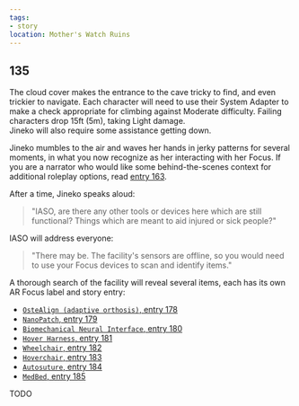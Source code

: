 ```yaml
---
tags:
- story
location: Mother's Watch Ruins
---
```


## 135

The cloud cover makes the entrance to the cave tricky to find, and even trickier to navigate.
Each character will need to use their System Adapter to make a check appropriate for climbing against Moderate difficulty.
Failing characters drop 15ft (5m), taking Light damage.  
Jineko will also require some assistance getting down.

Jineko mumbles to the air and waves her hands in jerky patterns for several moments, in what you now recognize as her interacting with her Focus.
If you are a narrator who would like some behind-the-scenes context for additional roleplay options, read [entry 163](163-jineko-focus-night-bts.md).

After a time, Jineko speaks aloud:

> "IASO, are there any other tools or devices here which are still functional?
> Things which are meant to aid injured or sick people?"

IASO will address everyone:

> "There may be.
> The facility's sensors are offline, so you would need to use your Focus devices to scan and identify items."

A thorough search of the facility will reveal several items, each has its own AR Focus label and story entry:

* [`OsteAlign (adaptive orthosis)`, entry 178](178-ostealign.md)
* [`NanoPatch`, entry 179](179-nanopatch.md)
* [`Biomechanical Neural Interface`, entry 180](180-neural-interface.md)
* [`Hover Harness`, entry 181](181-hover-harness.md)
* [`Wheelchair`, entry 182](182-wheelchair.md)
* [`Hoverchair`, entry 183](183-hoverchair.md)
* [`Autosuture`, entry 184](184-autosuture.md)
* [`MedBed`, entry 185](185-medbed.md)

TODO
